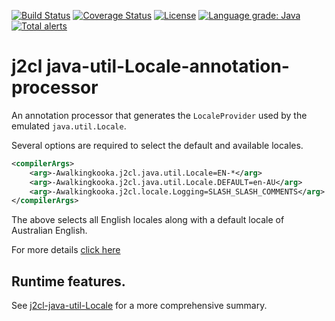 [![Build Status](https://github.com/mP1/j2cl-java-util-Locale-annotation-processor/workflows/build.yaml/badge.svg)](https://github.com/mP1/j2cl-java-util-Locale-annotation-processor/actions/workflows/build.yaml/badge.svg)
[![Coverage Status](https://coveralls.io/repos/github/mP1/j2cl-java-util-Locale-annotation-processor/badge.svg?branch=master)](https://coveralls.io/github/mP1/j2cl-java-util-Locale-annotation-processor?branch=master)
[![License](https://img.shields.io/badge/License-Apache%202.0-blue.svg)](https://opensource.org/licenses/Apache-2.0)
[![Language grade: Java](https://img.shields.io/lgtm/grade/java/g/mP1/j2cl-java-util-Locale-annotation-processor.svg?logo=lgtm&logoWidth=18)](https://lgtm.com/projects/g/mP1/j2cl-java-util-Locale-annotation-processor/context:java)
[![Total alerts](https://img.shields.io/lgtm/alerts/g/mP1/j2cl-java-util-Locale-annotation-processor.svg?logo=lgtm&logoWidth=18)](https://lgtm.com/projects/g/mP1/j2cl-java-util-Locale-annotation-processor/alerts/)



# j2cl java-util-Locale-annotation-processor

An annotation processor that generates the `LocaleProvider` used by the emulated `java.util.Locale`.

Several options are required to select the default and available locales.

```xml
<compilerArgs>
    <arg>-Awalkingkooka.j2cl.java.util.Locale=EN-*</arg>
    <arg>-Awalkingkooka.j2cl.java.util.Locale.DEFAULT=en-AU</arg>
    <arg>-Awalkingkooka.j2cl.locale.Logging=SLASH_SLASH_COMMENTS</arg>
</compilerArgs>
```

The above selects all English locales along with a default locale of Australian English. 

For more details [click here](https://github.com/mP1/j2cl-locale)



## Runtime features.

See [j2cl-java-util-Locale](https://travis-ci.com/mP1/j2cl-java-util-Locale) for a more comprehensive summary.




